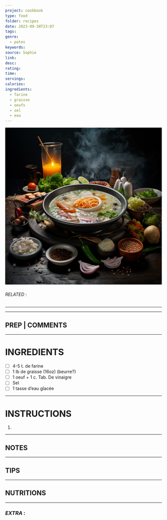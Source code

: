 ```yaml
---
project: cookbook
type: food
folder: recipes
date: 2023-09-30T23:07
tags: 
genre:
  - pates
keywords: 
source: Sophie
link: 
desc: 
rating: 
time: 
servings: 
calories: 
ingredients:
  - farine
  - graisse
  - oeufs
  - sel
  - eau
---
```


![IMAGE](_default.png)

###### *RELATED* : 
---


---
## PREP | COMMENTS



---
# INGREDIENTS

- [ ] 4-5 t. de farine
- [ ] 1 lb de graisse (16oz) (beurre?)
- [ ] 1 oeuf + 1 c. Tab. De vinaigre
- [ ] Sel
- [ ] 1 tasse d’eau glacée

---
# INSTRUCTIONS

1. 

---
## NOTES



---
## TIPS



---
## NUTRITIONS



---
### *EXTRA* :



